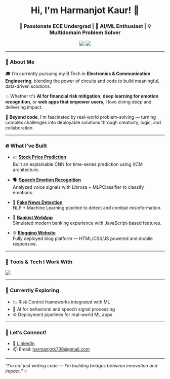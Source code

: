 <h1 align="center">Hi, I'm Harmanjot Kaur! 🚀</h1>
<h3 align="center">🌟 Passionate ECE Undergrad |  🤖 AI/ML Enthusiast | 💡 Multidomain Problem Solver</h3>

<p align="center">
  <a href="https://www.linkedin.com/in/harmanjot-kaur-2878b8265/"><img src="https://img.shields.io/badge/LinkedIn-blue?logo=linkedin&style=for-the-badge" /></a>
  <a href="mailto:harmanjotk738@gmail.com"><img src="https://img.shields.io/badge/Gmail-red?logo=gmail&style=for-the-badge" /></a>
</p>

---

### 🧠 About Me
🎓 I’m currently pursuing my B.Tech in **Electronics & Communication Engineering**, blending the power of circuits and code to build meaningful, data-driven solutions.

💥 Whether it's **AI for financial risk mitigation**, **deep learning for emotion recognition**, or **web apps that empower users**, I love diving deep and delivering impact.

💼 **Beyond code**, I'm fascinated by real-world problem-solving — turning complex challenges into deployable solutions through creativity, logic, and collaboration.

---

### 🔥 What I’ve Built
- 📈 **[Stock Price Prediction](https://github.com/Harmanjot26/Stock-Price-Prediction)**  
  Built an explainable CNN for time-series prediction using XCM architecture.
  
- 🗣️ **[Speech Emotion Recognition](https://github.com/Harmanjot26/speech_rec)**  
  Analyzed voice signals with Librosa + MLPClassifier to classify emotions.

- 🧠 **[Fake News Detection](https://github.com/Harmanjot26/Fake-news-.detection)**  
  NLP + Machine Learning pipeline to detect and combat misinformation.

- 📝 **[Bankist WebApp](https://github.com/Harmanjot26/Bankist)**  
  Simulated modern banking experience with JavaScript-based features.

- 🌐 **[Blogging Website](https://github.com/Harmanjot26/Blogging-Website-deployed)**  
  Fully deployed blog platform — HTML/CSS/JS powered and mobile responsive.

---

### 🧰 Tools & Tech I Work With
<p align="left">
  <img src="https://skillicons.dev/icons?i=python,jupyter,tensorflow,scikit-learn,html,css,js,react,git,github" />
</p>


---

### 🌱 Currently Exploring
- 📉 Risk Control frameworks integrated with ML
- 🧠 AI for behavioral and speech signal processing
- ⚙️ Deployment pipelines for real-world ML apps

---

### 🤝 Let’s Connect!
- 🔗 [LinkedIn](https://www.linkedin.com/in/harmanjot-kaur-2878b8265/)
- 📫 Email: [harmanjotk738@gmail.com](mailto:harmanjotk738@gmail.com)

---

_“I’m not just writing code — I’m building bridges between innovation and impact.”_ ✨
